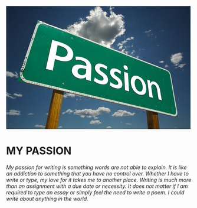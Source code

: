 <img src="https://github.com/adsingh007/adsingh007/blob/main/passion.jpg" alt="MY PASSION">


# MY PASSION
<p> <i> My passion for writing is something words are not able to explain. It is like an addiction to something that you have no control over. Whether I have to write or type, my love for it takes me to another place. Writing is much more than an assignment with a due date or necessity. It does not matter if I am required to type an essay or simply feel the need to write a poem. I could write about anything in the world. </p>
